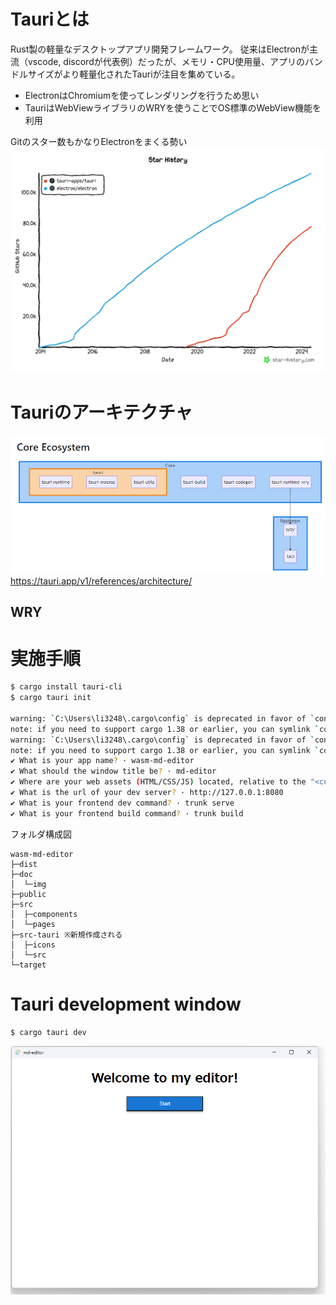 # Tauriとは
Rust製の軽量なデスクトップアプリ開発フレームワーク。
従来はElectronが主流（vscode, discordが代表例）だったが、メモリ・CPU使用量、アプリのバンドルサイズがより軽量化されたTauriが注目を集めている。

- ElectronはChromiumを使ってレンダリングを行うため思い
- TauriはWebViewライブラリのWRYを使うことでOS標準のWebView機能を利用

Gitのスター数もかなりElectronをまくる勢い
![](./img/star-history-2024516.png)

# Tauriのアーキテクチャ
![a](./img/tauri-archi.png)
https://tauri.app/v1/references/architecture/


## WRY

# 実施手順


````bash
$ cargo install tauri-cli
$ cargo tauri init

warning: `C:\Users\li3248\.cargo\config` is deprecated in favor of `config.toml`
note: if you need to support cargo 1.38 or earlier, you can symlink `config` to `config.toml`
warning: `C:\Users\li3248\.cargo\config` is deprecated in favor of `config.toml`
note: if you need to support cargo 1.38 or earlier, you can symlink `config` to `config.toml`
✔ What is your app name? · wasm-md-editor
✔ What should the window title be? · md-editor
✔ Where are your web assets (HTML/CSS/JS) located, relative to the "<current dir>/src-tauri/tauri.conf.json" file that will be created? · ../dist 
✔ What is the url of your dev server? · http://127.0.0.1:8080
✔ What is your frontend dev command? · trunk serve
✔ What is your frontend build command? · trunk build
````

フォルダ構成図
````
wasm-md-editor
├─dist
├─doc
│  └─img
├─public
├─src
│  ├─components
│  └─pages
├─src-tauri ※新規作成される
│  ├─icons
│  └─src
└─target
````

# Tauri development window

````bash
$ cargo tauri dev
````

![](./img/home.png)
